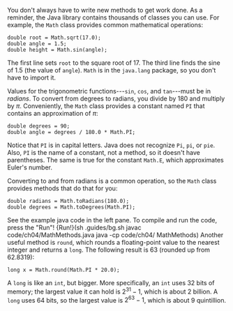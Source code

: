 You don't always have to write new methods to get work done. As a reminder, the Java library contains thousands of classes you can use. For example, the `Math` class provides common mathematical operations:

```code
double root = Math.sqrt(17.0);
double angle = 1.5;
double height = Math.sin(angle);
```

The first line sets `root` to the square root of 17. The third line finds the sine of 1.5 (the value of `angle`). `Math` is in the `java.lang` package, so you don't have to import it.


Values for the trigonometric functions---`sin`, `cos`, and `tan`---must be in *radians*. To convert from degrees to radians, you divide by 180 and multiply by $\pi$. Conveniently, the `Math` class provides a constant named `PI` that contains an approximation of $\pi$:

```code
double degrees = 90;
double angle = degrees / 180.0 * Math.PI;
```

Notice that `PI` is in capital letters. Java does not recognize `Pi`, `pi`, or `pie`. Also, `PI` is the name of a constant, not a method, so it doesn't have parentheses. The same is true for the constant `Math.E`, which approximates Euler's number.

Converting to and from radians is a common operation, so the `Math` class provides methods that do that for you:

```code
double radians = Math.toRadians(180.0);
double degrees = Math.toDegrees(Math.PI);
```


See the example java code in the left pane. To compile and run the code, press the "Run"!
{Run!}(sh .guides/bg.sh javac code/ch04/MathMethods.java java -cp code/ch04/ MathMethods)
 Another useful method is `round`, which rounds a floating-point value to the nearest integer and returns a `long`. The following result is 63 (rounded up from 62.8319):

```code
long x = Math.round(Math.PI * 20.0);
```

A `long` is like an `int`, but bigger. More specifically, an `int` uses 32 bits of memory; the largest value it can hold is $2^{31}-1$, which is about 2 billion. A `long` uses 64 bits, so the largest value is $2^{63}-1$, which is about 9 quintillion.
